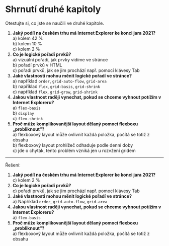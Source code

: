 # Shrnutí druhé kapitoly

Otestujte si, co jste se naučili ve druhé kapitole.

1. **Jaký podíl na českém trhu má Internet Explorer ke konci jara 2021?**  
a) kolem 42 %  
b) kolem 10 %  
c) kolem 2 %
1. **Co je logické pořadí prvků?**  
a) vizuální pořadí, jak prvky vidíme ve stránce  
b) pořadí prvků v HTML  
c) pořadí prvků, jak se jim prochází např. pomocí klávesy Tab  
1. **Jaké vlastnosti mohou měnit logické pořadí ve stránce?**  
a) například `order`, `grid-auto-flow`, `grid-area`  
b) například `flex`, `grid-basis`, `grid-shrink`  
c) například `flex`, `grid-grow`, `grid-shrink`
1. **Jakou vlastnost raději vynechat, pokud se chceme vyhnout potížím v Internet Exploreru?**  
a) `flex-basis`  
b) `display`  
c) `flex-shrink`
1. **Proč může komplikovanější layout dělaný pomocí flexboxu „probliknout“?**  
a) flexboxový layout může ovlivnit každá položka, počítá se totiž z obsahu  
b) flexboxový layout prohlížeč odhaduje podle denní doby  
c) jde o chyták, tento problém vzniká jen u rozvžení gridem

---

Řešení:

1. **Jaký podíl na českém trhu má Internet Explorer ke konci jara 2021?**  
c) kolem 2 %
1. **Co je logické pořadí prvků?**  
c) pořadí prvků, jak se jim prochází např. pomocí klávesy Tab  
1. **Jaké vlastnosti mohou měnit logické pořadí ve stránce?**  
a) Například `order`, `grid-auto-flow`, `grid-area`  
1. **Jakou vlastnost raději vynechat, pokud se chceme vyhnout potížím v Internet Exploreru?**  
a) `flex-basis`  
1. **Proč může komplikovanější layout dělaný pomocí flexboxu „probliknout“?**  
a) flexboxový layout může ovlivnit každá položka, počítá se totiž z obsahu  
